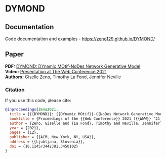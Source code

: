 # DYMOND

## Documentation
Code documentation and examples - https://zeno129.github.io/DYMOND/

## Paper
**PDF:** [DYMOND: DYnamic MOtif-NoDes Network Generative Model](https://gisellezeno.com/files/WWW_2021-DYMOND-GZeno.pdf)  
**Video:** [Presentation at The Web Conference 2021](https://youtu.be/sp2sv4zl3CI)  
**Authors:** Giselle Zeno, Timothy La Fond, Jennifer Neville

### Citation
If you use this code, please cite:

```bibtex
@inproceedings{Zeno2021,
  title = {{{DYMOND}}: {{DYnamic MOtif}}-{{NoDes Network Generative Model}}},
  booktitle = {Proceedings of the {{Web Conference}} 2021 ({{WWW}} '21)},
  author = {Zeno, Giselle and {La Fond}, Timothy and Neville, Jennifer},
  year = {2021},
  pages = {12},
  publisher = {{ACM, New York, NY, USA}},
  address = {{Ljubljana, Slovenia}},
  doi = {10.1145/3442381.3450102}
}
```